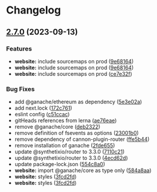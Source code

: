 # Changelog

## [2.7.0](https://github.com/usecannon/cannon/compare/v2.6.0...v2.7.0) (2023-09-13)


### Features

* **website:** include sourcemaps on prod ([9e68164](https://github.com/usecannon/cannon/commit/9e6816450a9bda62c2a9259ba35b52d598a561a7))
* **website:** include sourcemaps on prod ([9e68164](https://github.com/usecannon/cannon/commit/9e6816450a9bda62c2a9259ba35b52d598a561a7))
* **website:** include sourcemaps on prod ([ce7e32f](https://github.com/usecannon/cannon/commit/ce7e32fd03649dbcaec87704d817a3c6023ffdd8))


### Bug Fixes

* add @ganache/ethereum as dependency ([5e3e02a](https://github.com/usecannon/cannon/commit/5e3e02ad7003017468f453fa32fda1466e59ec60))
* add next.lock ([172c761](https://github.com/usecannon/cannon/commit/172c7619ec6480bc1bc196ee149317a82227d580))
* eslint config ([c51ccac](https://github.com/usecannon/cannon/commit/c51ccacf19356cb71df70141216457516bbbddb5))
* gitHeads references from lerna ([ae76eae](https://github.com/usecannon/cannon/commit/ae76eaeda3e83ab14a09198449d0e0f096ee7839))
* remove @ganache/core ([deb2322](https://github.com/usecannon/cannon/commit/deb232276fa27c05917891d6cdab595defc72395))
* remove definition of fsevents as options ([23001b0](https://github.com/usecannon/cannon/commit/23001b0b76b07688a2b61aaf3a0c9edf26a8c040))
* remove dependency of cannon-plugin-router ([ffe5b44](https://github.com/usecannon/cannon/commit/ffe5b447fa758c0f0b97bca7d46a375fb24e1329))
* remove installation of ganache ([2fde655](https://github.com/usecannon/cannon/commit/2fde6559497468459f6782a4833dd7a9b5b11f3b))
* update @synthetixio/router to 3.3.0 ([7110c21](https://github.com/usecannon/cannon/commit/7110c2110b87dbe1a63aece54ec2ed7aab9d0fc5))
* update @synthetixio/router to 3.3.0 ([4ecd62d](https://github.com/usecannon/cannon/commit/4ecd62d7565edf7aff92e7c07cb3e5a27d08f617))
* update package-lock.json ([554c8a0](https://github.com/usecannon/cannon/commit/554c8a0ccea8e37097e12075b1984eb980a944ed))
* **website:** import @ganache/core as type only ([584a8aa](https://github.com/usecannon/cannon/commit/584a8aaf4218a1c22291aabc7334ab4d440bed5c))
* **website:** styles ([3fcd2fd](https://github.com/usecannon/cannon/commit/3fcd2fdc27dd68c1275d3544909f0815e032136b))
* **website:** styles ([3fcd2fd](https://github.com/usecannon/cannon/commit/3fcd2fdc27dd68c1275d3544909f0815e032136b))
